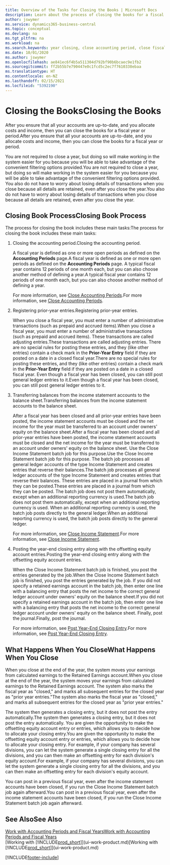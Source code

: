 ```yaml
---
title: Overview of the Tasks for Closing the Books | Microsoft Docs
description: Learn about the process of closing the books for a fiscal year or period, and what happens after you close at the end of a year.
author: jswymer
ms.service: dynamics365-business-central
ms.topic: conceptual
ms.devlang: na
ms.tgt_pltfrm: na
ms.workload: na
ms.search.keywords: year closing, close accounting period, close fiscal year, bank account detailed trial balance
ms.date: 10/01/2020
ms.author: jswymer
ms.openlocfilehash: ae841ec6f4b5a511304d792bf90b6bcaec9e1fb2
ms.sourcegitcommit: ff2b55b7e790447e0c1fcd5c2ec7f7610338ebaa
ms.translationtype: HT
ms.contentlocale: en-NZ
ms.lasthandoff: 02/15/2021
ms.locfileid: "5392190"
---
```

# <a name="closing-the-books"></a><span data-ttu-id="c9632-103">Closing the Books</span><span class="sxs-lookup"><span data-stu-id="c9632-103">Closing the Books</span></span>
<span data-ttu-id="c9632-104">After you ensure that all your accounts are up-to-date, and you allocate costs and income, then you can close the books for a fiscal year or period.</span><span class="sxs-lookup"><span data-stu-id="c9632-104">After you ensure that all your accounts are up-to-date, and you allocate costs and income, then you can close the books for a fiscal year or period.</span></span>

<span data-ttu-id="c9632-105">You are not required to close a year, but doing so will make working in the system easier for you because you will be able to take advantage of the convenient filtering options provided.</span><span class="sxs-lookup"><span data-stu-id="c9632-105">You are not required to close a year, but doing so will make working in the system easier for you because you will be able to take advantage of the convenient filtering options provided.</span></span> <span data-ttu-id="c9632-106">You also do not have to worry about losing details of transactions when you close because all details are retained, even after you close the year.</span><span class="sxs-lookup"><span data-stu-id="c9632-106">You also do not have to worry about losing details of transactions when you close because all details are retained, even after you close the year.</span></span>

## <a name="closing-book-process"></a><span data-ttu-id="c9632-107">Closing Book Process</span><span class="sxs-lookup"><span data-stu-id="c9632-107">Closing Book Process</span></span>
<span data-ttu-id="c9632-108">The process for closing the book includes these main tasks:</span><span class="sxs-lookup"><span data-stu-id="c9632-108">The process for closing the book includes these main tasks:</span></span>

1. <span data-ttu-id="c9632-109">Closing the accounting period.</span><span class="sxs-lookup"><span data-stu-id="c9632-109">Closing the accounting period.</span></span>

    <span data-ttu-id="c9632-110">A fiscal year is defined as one or more open periods as defined on the **Accounting Periods** page.</span><span class="sxs-lookup"><span data-stu-id="c9632-110">A fiscal year is defined as one or more open periods as defined on the **Accounting Periods** page.</span></span> <span data-ttu-id="c9632-111">A typical fiscal year contains 12 periods of one month each, but you can also choose another method of defining a year.</span><span class="sxs-lookup"><span data-stu-id="c9632-111">A typical fiscal year contains 12 periods of one month each, but you can also choose another method of defining a year.</span></span>

    <span data-ttu-id="c9632-112">For more information, see [Close Accounting Periods](year-close-account-periods.md).</span><span class="sxs-lookup"><span data-stu-id="c9632-112">For more information, see [Close Accounting Periods](year-close-account-periods.md).</span></span>
2. <span data-ttu-id="c9632-113">Registering prior-year entries.</span><span class="sxs-lookup"><span data-stu-id="c9632-113">Registering prior-year entries.</span></span>

    <span data-ttu-id="c9632-114">When you close a fiscal year, you must enter a number of administrative transactions (such as prepaid and accrued items).</span><span class="sxs-lookup"><span data-stu-id="c9632-114">When you close a fiscal year, you must enter a number of administrative transactions (such as prepaid and accrued items).</span></span> <span data-ttu-id="c9632-115">These transactions are called adjusting entries.</span><span class="sxs-lookup"><span data-stu-id="c9632-115">These transactions are called adjusting entries.</span></span> <span data-ttu-id="c9632-116">There are no special rules for posting these entries, and they (like other entries) contain a check mark in the **Prior-Year Entry** field if they are posted on a date in a closed fiscal year.</span><span class="sxs-lookup"><span data-stu-id="c9632-116">There are no special rules for posting these entries, and they (like other entries) contain a check mark in the **Prior-Year Entry** field if they are posted on a date in a closed fiscal year.</span></span> <span data-ttu-id="c9632-117">Even though a fiscal year has been closed, you can still post general ledger entries to it.</span><span class="sxs-lookup"><span data-stu-id="c9632-117">Even though a fiscal year has been closed, you can still post general ledger entries to it.</span></span>
3. <span data-ttu-id="c9632-118">Transferring balances from the income statement accounts to the balance sheet.</span><span class="sxs-lookup"><span data-stu-id="c9632-118">Transferring balances from the income statement accounts to the balance sheet.</span></span>

    <span data-ttu-id="c9632-119">After a fiscal year has been closed and all prior-year entries have been posted, the income statement accounts must be closed and the net income for the year must be transferred to an account under owners' equity on the balance sheet.</span><span class="sxs-lookup"><span data-stu-id="c9632-119">After a fiscal year has been closed and all prior-year entries have been posted, the income statement accounts must be closed and the net income for the year must be transferred to an account under owners' equity on the balance sheet.</span></span> <span data-ttu-id="c9632-120">Use the Close Income Statement batch job for this purpose.</span><span class="sxs-lookup"><span data-stu-id="c9632-120">Use the Close Income Statement batch job for this purpose.</span></span> <span data-ttu-id="c9632-121">The batch job processes all general ledger accounts of the type Income Statement and creates entries that reverse their balances.</span><span class="sxs-lookup"><span data-stu-id="c9632-121">The batch job processes all general ledger accounts of the type Income Statement and creates entries that reverse their balances.</span></span> <span data-ttu-id="c9632-122">These entries are placed in a journal from which they can be posted.</span><span class="sxs-lookup"><span data-stu-id="c9632-122">These entries are placed in a journal from which they can be posted.</span></span> <span data-ttu-id="c9632-123">The batch job does not post them automatically, except when an additional reporting currency is used.</span><span class="sxs-lookup"><span data-stu-id="c9632-123">The batch job does not post them automatically, except when an additional reporting currency is used.</span></span> <span data-ttu-id="c9632-124">When an additional reporting currency is used, the batch job posts directly to the general ledger.</span><span class="sxs-lookup"><span data-stu-id="c9632-124">When an additional reporting currency is used, the batch job posts directly to the general ledger.</span></span>

    <span data-ttu-id="c9632-125">For more information, see [Close Income Statement](year-close-income-statement.md).</span><span class="sxs-lookup"><span data-stu-id="c9632-125">For more information, see [Close Income Statement](year-close-income-statement.md).</span></span>
4. <span data-ttu-id="c9632-126">Posting the year-end closing entry along with the offsetting equity account entries.</span><span class="sxs-lookup"><span data-stu-id="c9632-126">Posting the year-end closing entry along with the offsetting equity account entries.</span></span>

    <span data-ttu-id="c9632-127">When the Close Income Statement batch job is finished, you post the entries generated by the job.</span><span class="sxs-lookup"><span data-stu-id="c9632-127">When the Close Income Statement batch job is finished, you post the entries generated by the job.</span></span> <span data-ttu-id="c9632-128">If you did not specify a retained earnings account in the batch job, then enter one line with a balancing entry that posts the net income to the correct general ledger account under owners' equity on the balance sheet.</span><span class="sxs-lookup"><span data-stu-id="c9632-128">If you did not specify a retained earnings account in the batch job, then enter one line with a balancing entry that posts the net income to the correct general ledger account under owners' equity on the balance sheet.</span></span> <span data-ttu-id="c9632-129">Finally, post the journal.</span><span class="sxs-lookup"><span data-stu-id="c9632-129">Finally, post the journal.</span></span>

    <span data-ttu-id="c9632-130">For more information, see [Post Year-End Closing Entry](year-how-post-year-end-close-entry.md).</span><span class="sxs-lookup"><span data-stu-id="c9632-130">For more information, see [Post Year-End Closing Entry](year-how-post-year-end-close-entry.md).</span></span>

## <a name="what-happens-when-you-close"></a><span data-ttu-id="c9632-131">What Happens When You Close</span><span class="sxs-lookup"><span data-stu-id="c9632-131">What Happens When You Close</span></span>
<span data-ttu-id="c9632-132">When you close at the end of the year, the system moves your earnings from calculated earnings to the Retained Earnings account.</span><span class="sxs-lookup"><span data-stu-id="c9632-132">When you close at the end of the year, the system moves your earnings from calculated earnings to the Retained Earnings account.</span></span> <span data-ttu-id="c9632-133">The system also marks the fiscal year as "closed," and marks all subsequent entries for the closed year as "prior year entries."</span><span class="sxs-lookup"><span data-stu-id="c9632-133">The system also marks the fiscal year as "closed," and marks all subsequent entries for the closed year as "prior year entries."</span></span>

<span data-ttu-id="c9632-134">The system then generates a closing entry, but it does not post the entry automatically.</span><span class="sxs-lookup"><span data-stu-id="c9632-134">The system then generates a closing entry, but it does not post the entry automatically.</span></span> <span data-ttu-id="c9632-135">You are given the opportunity to make the offsetting equity account entry or entries, which allows you to decide how to allocate your closing entry.</span><span class="sxs-lookup"><span data-stu-id="c9632-135">You are given the opportunity to make the offsetting equity account entry or entries, which allows you to decide how to allocate your closing entry.</span></span> <span data-ttu-id="c9632-136">For example, if your company has several divisions, you can let the system generate a single closing entry for all the divisions, and you can then make an offsetting entry for each division's equity account.</span><span class="sxs-lookup"><span data-stu-id="c9632-136">For example, if your company has several divisions, you can let the system generate a single closing entry for all the divisions, and you can then make an offsetting entry for each division's equity account.</span></span>

<span data-ttu-id="c9632-137">You can post in a previous fiscal year, even after the income statement accounts have been closed, if you run the Close Income Statement batch job again afterward.</span><span class="sxs-lookup"><span data-stu-id="c9632-137">You can post in a previous fiscal year, even after the income statement accounts have been closed, if you run the Close Income Statement batch job again afterward.</span></span>

## <a name="see-also"></a><span data-ttu-id="c9632-138">See Also</span><span class="sxs-lookup"><span data-stu-id="c9632-138">See Also</span></span>

[<span data-ttu-id="c9632-139">Work with Accounting Periods and Fiscal Years</span><span class="sxs-lookup"><span data-stu-id="c9632-139">Work with Accounting Periods and Fiscal Years</span></span>](finance-accounting-periods-and-fiscal-years.md)  
<span data-ttu-id="c9632-140">[Working with [!INCLUDE[prod_short](includes/prod_short.md)]](ui-work-product.md)</span><span class="sxs-lookup"><span data-stu-id="c9632-140">[Working with [!INCLUDE[prod_short](includes/prod_short.md)]](ui-work-product.md)</span></span>


[!INCLUDE[footer-include](includes/footer-banner.md)]